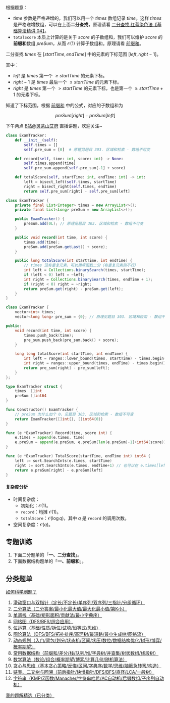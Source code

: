 根据题意：

- $\textit{time}$ 参数是严格递增的，我们可以用一个 $\textit{times}$ 数组记录 $\textit{time}$。这样 $\textit{times}$ 是严格递增数组，可以在上面**二分查找**，原理请看 [二分查找 红蓝染色法【基础算法精讲 04】](https://www.bilibili.com/video/BV1AP41137w7/)。
- $\texttt{totalScore}$ 本质上计算的是关于 $\textit{score}$ 的子数组和，我们可以维护 $\textit{score}$ 的**前缀和**数组 $\textit{preSum}$，从而 $\mathcal{O}(1)$ 计算子数组和。原理请看 [前缀和](https://leetcode.cn/problems/range-sum-query-immutable/solution/qian-zhui-he-ji-qi-kuo-zhan-fu-ti-dan-py-vaar/)。

二分查找 $\textit{times}$ 在 $[\textit{startTime},\textit{endTime}]$ 中的元素的下标范围 $[\textit{left},\textit{right}-1]$。

其中：

- $\textit{left}$ 是 $\textit{times}$ 第一个 $\ge \textit{startTime}$ 的元素下标。
- $\textit{right}-1$ 是 $\textit{times}$ 最后一个 $\le \textit{startTime}$ 的元素下标。
- $\textit{right}$ 是 $\textit{times}$ 第一个 $> \textit{startTime}$ 的元素下标，也是第一个 $\ge \textit{startTime}+1$ 的元素下标。

知道了下标范围，根据 [前缀和](https://leetcode.cn/problems/range-sum-query-immutable/solution/qian-zhui-he-ji-qi-kuo-zhan-fu-ti-dan-py-vaar/) 中的公式，对应的子数组和为

$$
\textit{preSum}[\textit{right}] - \textit{preSum}[\textit{left}]
$$

下午两点 [B站@灵茶山艾府](https://space.bilibili.com/206214) 直播讲题，欢迎关注~

```py [sol-Python3]
class ExamTracker:
    def __init__(self):
        self.times = []
        self.pre_sum = [0]  # 原理见题目 303. 区域和检索 - 数组不可变

    def record(self, time: int, score: int) -> None:
        self.times.append(time)
        self.pre_sum.append(self.pre_sum[-1] + score)

    def totalScore(self, startTime: int, endTime: int) -> int:
        left = bisect_left(self.times, startTime)
        right = bisect_right(self.times, endTime)
        return self.pre_sum[right] - self.pre_sum[left]
```

```java [sol-Java]
class ExamTracker {
    private final List<Integer> times = new ArrayList<>();
    private final List<Long> preSum = new ArrayList<>();

    public ExamTracker() {
        preSum.add(0L); // 原理见题目 303. 区域和检索 - 数组不可变
    }

    public void record(int time, int score) {
        times.add(time);
        preSum.add(preSum.getLast() + score);
    }

    public long totalScore(int startTime, int endTime) {
        // times 没有重复元素，可以用库函数二分（有重复元素则不行）
        int left = Collections.binarySearch(times, startTime);
        if (left < 0) left = ~left;
        int right = Collections.binarySearch(times, endTime + 1);
        if (right < 0) right = ~right;
        return preSum.get(right) - preSum.get(left);
    }
}
```

```cpp [sol-C++]
class ExamTracker {
    vector<int> times;
    vector<long long> pre_sum = {0}; // 原理见题目 303. 区域和检索 - 数组不可变

public:
    void record(int time, int score) {
        times.push_back(time);
        pre_sum.push_back(pre_sum.back() + score);
    }

    long long totalScore(int startTime, int endTime) {
        int left = ranges::lower_bound(times, startTime) - times.begin();
        int right = ranges::upper_bound(times, endTime) - times.begin();
        return pre_sum[right] - pre_sum[left];
    }
};
```

```go [sol-Go]
type ExamTracker struct {
	times  []int
	preSum []int64
}

func Constructor() ExamTracker {
	// preSum 为什么加个 0，见题目 303. 区域和检索 - 数组不可变
	return ExamTracker{[]int{}, []int64{0}}
}

func (e *ExamTracker) Record(time, score int) {
	e.times = append(e.times, time)
	e.preSum = append(e.preSum, e.preSum[len(e.preSum)-1]+int64(score))
}

func (e *ExamTracker) TotalScore(startTime, endTime int) int64 {
	left := sort.SearchInts(e.times, startTime)
	right := sort.SearchInts(e.times, endTime+1) // 也可以在 e.times[left:] 中二分
	return e.preSum[right] - e.preSum[left]
}
```

#### 复杂度分析

- 时间复杂度：
  - 初始化：$\mathcal{O}(1)$。
  - $\texttt{record}$：均摊 $\mathcal{O}(1)$。
  - $\texttt{totalScore}$：$\mathcal{O}(\log q)$，其中 $q$ 是 $\texttt{record}$ 的调用次数。
- 空间复杂度：$\mathcal{O}(q)$。

## 专题训练

1. 下面二分题单的「**一、二分查找**」。
2. 下面数据结构题单的「**一、前缀和**」。

## 分类题单

[如何科学刷题？](https://leetcode.cn/circle/discuss/RvFUtj/)

1. [滑动窗口与双指针（定长/不定长/单序列/双序列/三指针/分组循环）](https://leetcode.cn/circle/discuss/0viNMK/)
2. [二分算法（二分答案/最小化最大值/最大化最小值/第K小）](https://leetcode.cn/circle/discuss/SqopEo/)
3. [单调栈（基础/矩形面积/贡献法/最小字典序）](https://leetcode.cn/circle/discuss/9oZFK9/)
4. [网格图（DFS/BFS/综合应用）](https://leetcode.cn/circle/discuss/YiXPXW/)
5. [位运算（基础/性质/拆位/试填/恒等式/思维）](https://leetcode.cn/circle/discuss/dHn9Vk/)
6. [图论算法（DFS/BFS/拓扑排序/基环树/最短路/最小生成树/网络流）](https://leetcode.cn/circle/discuss/01LUak/)
7. [动态规划（入门/背包/划分/状态机/区间/状压/数位/数据结构优化/树形/博弈/概率期望）](https://leetcode.cn/circle/discuss/tXLS3i/)
8. [常用数据结构（前缀和/差分/栈/队列/堆/字典树/并查集/树状数组/线段树）](https://leetcode.cn/circle/discuss/mOr1u6/)
9. [数学算法（数论/组合/概率期望/博弈/计算几何/随机算法）](https://leetcode.cn/circle/discuss/IYT3ss/)
10. [贪心与思维（基本贪心策略/反悔/区间/字典序/数学/思维/脑筋急转弯/构造）](https://leetcode.cn/circle/discuss/g6KTKL/)
11. [链表、二叉树与回溯（前后指针/快慢指针/DFS/BFS/直径/LCA/一般树）](https://leetcode.cn/circle/discuss/K0n2gO/)
12. [字符串（KMP/Z函数/Manacher/字符串哈希/AC自动机/后缀数组/子序列自动机）](https://leetcode.cn/circle/discuss/SJFwQI/)

[我的题解精选（已分类）](https://github.com/EndlessCheng/codeforces-go/blob/master/leetcode/SOLUTIONS.md)
